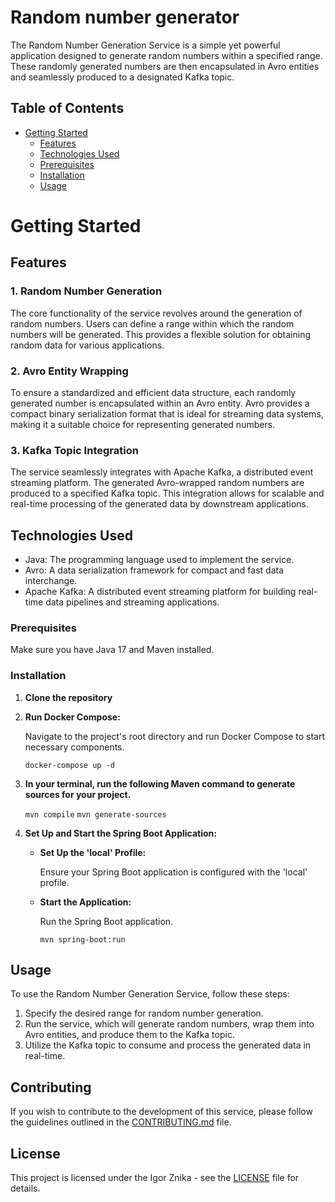 # Random number generator

The Random Number Generation Service is a simple yet powerful application designed to generate random numbers within a specified range. These randomly generated numbers are then encapsulated in Avro entities and seamlessly produced to a designated Kafka topic.

## Table of Contents

- [Getting Started](#getting-started)
    - [Features](#features)
    - [Technologies Used](#technologies-used)
    - [Prerequisites](#prerequisites)
    - [Installation](#installation)
    - [Usage](#usage)

    
# Getting Started

## Features

### 1. Random Number Generation

The core functionality of the service revolves around the generation of random numbers. Users can define a range within which the random numbers will be generated. This provides a flexible solution for obtaining random data for various applications.

### 2. Avro Entity Wrapping

To ensure a standardized and efficient data structure, each randomly generated number is encapsulated within an Avro entity. Avro provides a compact binary serialization format that is ideal for streaming data systems, making it a suitable choice for representing generated numbers.

### 3. Kafka Topic Integration

The service seamlessly integrates with Apache Kafka, a distributed event streaming platform. The generated Avro-wrapped random numbers are produced to a specified Kafka topic. This integration allows for scalable and real-time processing of the generated data by downstream applications.


## Technologies Used

- Java: The programming language used to implement the service.
- Avro: A data serialization framework for compact and fast data interchange.
- Apache Kafka: A distributed event streaming platform for building real-time data pipelines and streaming applications.


### Prerequisites
Make sure you have Java 17 and Maven installed.

### Installation
1. **Clone the repository**
2. **Run Docker Compose:**

   Navigate to the project's root directory and run Docker Compose to start necessary components.

   ```docker-compose up -d```
3. **In your terminal, run the following Maven command to generate sources for your project.**

   ```mvn compile```
   ```mvn generate-sources```
4. **Set Up and Start the Spring Boot Application:**
    - **Set Up the 'local' Profile:**

      Ensure your Spring Boot application is configured with the 'local' profile.
    - **Start the Application:**

      Run the Spring Boot application.

      ```mvn spring-boot:run```

## Usage

To use the Random Number Generation Service, follow these steps:

1. Specify the desired range for random number generation.
2. Run the service, which will generate random numbers, wrap them into Avro entities, and produce them to the Kafka topic.
3. Utilize the Kafka topic to consume and process the generated data in real-time.

## Contributing

If you wish to contribute to the development of this service, please follow the guidelines outlined in the [CONTRIBUTING.md](CONTRIBUTING.md) file.

## License

This project is licensed under the Igor Znika - see the [LICENSE](LICENSE) file for details.
